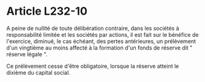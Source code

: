 # Article L232-10

A peine de nullité de toute délibération contraire, dans les sociétés à responsabilité limitée et les sociétés par actions, il est fait sur le bénéfice de l'exercice, diminué, le cas échéant, des pertes antérieures, un prélèvement d'un vingtième au moins affecté à la formation d'un fonds de réserve dit " réserve légale ".

Ce prélèvement cesse d'être obligatoire, lorsque la réserve atteint le dixième du capital social.

